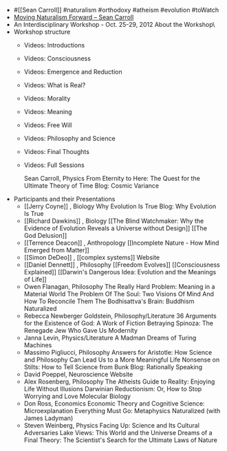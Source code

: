 - #[[Sean Carroll]] #naturalism #orthodoxy #atheism #evolution #toWatch
- [Moving Naturalism Forward – Sean Carroll](https://www.preposterousuniverse.com/naturalism2012/)
- An Interdisciplinary Workshop - Oct. 25-29, 2012
  About the Workshop\
- Workshop structure
	- Videos: Introductions
	- Videos: Consciousness
	- Videos: Emergence and Reduction
	- Videos: What is Real?
	- Videos: Morality
	- Videos: Meaning
	- Videos: Free Will
	- Videos: Philosophy and Science
	- Videos: Final Thoughts
	- Videos: Full Sessions
	  	
	  Sean Carroll, Physics
	  From Eternity to Here: The Quest for the Ultimate Theory of Time
	  Blog: Cosmic Variance
- Participants and their Presentations
	- [[Jerry Coyne]] , Biology
	  Why Evolution Is True
	  Blog: Why Evolution Is True
	- [[Richard Dawkins]] , Biology
	  [[The Blind Watchmaker: Why the Evidence of Evolution Reveals a Universe without Design]] 
	  [[The God Delusion]]
	- [[Terrence Deacon]] , Anthropology
	  [[Incomplete Nature - How Mind Emerged from Matter]]
	- [[Simon DeDeo]] , [[complex systems]] 
	  Website
	- [[Daniel Dennett]] , Philosophy
	  [[Freedom Evolves]] 
	  [[Consciousness Explained]] 
	  [[Darwin's Dangerous Idea: Evolution and the Meanings of Life]]
	- Owen Flanagan, Philosophy
	  The Really Hard Problem: Meaning in a Material World
	  The Problem Of The Soul: Two Visions Of Mind And How To Reconcile Them
	  The Bodhisattva's Brain: Buddhism Naturalized
	- Rebecca Newberger Goldstein, Philosophy/Literature
	  36 Arguments for the Existence of God: A Work of Fiction
	  Betraying Spinoza: The Renegade Jew Who Gave Us Modernity
	- Janna Levin, Physics/Literature
	  A Madman Dreams of Turing Machines
	- Massimo Pigliucci, Philosophy
	  Answers for Aristotle: How Science and Philosophy Can Lead Us to a More Meaningful Life
	  Nonsense on Stilts: How to Tell Science from Bunk
	  Blog: Rationally Speaking
	- David Poeppel, Neuroscience
	  Website
	- Alex Rosenberg, Philosophy
	  The Atheists Guide to Reality: Enjoying Life Without Illusions
	  Darwinian Reductionism: Or, How to Stop Worrying and Love Molecular Biology
	- Don Ross, Economics
	  Economic Theory and Cognitive Science: Microexplanation
	  Everything Must Go: Metaphysics Naturalized (with James Ladyman)
	- Steven Weinberg, Physics
	  Facing Up: Science and Its Cultural Adversaries
	  Lake Views: This World and the Universe
	  Dreams of a Final Theory: The Scientist's Search for the Ultimate Laws of Nature